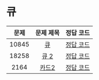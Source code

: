 # 큐

| 문제 | 문제 제목 | 정답 코드 |
| :--: | :--: | :--: |
| 10845 | [큐](https://www.acmicpc.net/problem/10845) | [정답 코드](10845.swift) |
| 18258 | [큐 2](https://www.acmicpc.net/problem/18258) | [정답 코드](18258.swift) |
| 2164 | [카드2](https://www.acmicpc.net/problem/2164) | [정답 코드](2164.swift) |
